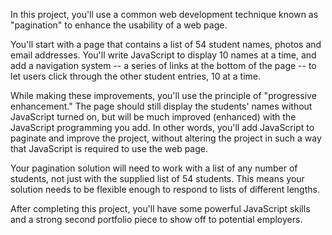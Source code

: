 In this project, you'll use a common web development technique known as "pagination" to enhance the usability of a web page.

You'll start with a page that contains a list of 54 student names, photos and email addresses. You'll write JavaScript to display 10 names at a time, and add a navigation system -- a series of links at the bottom of the page -- to let users click through the other student entries, 10 at a time.

While making these improvements, you'll use the principle of "progressive enhancement." The page should still display the students' names without JavaScript turned on, but will be much improved (enhanced) with the JavaScript programming you add. In other words, you'll add JavaScript to paginate and improve the project, without altering the project in such a way that JavaScript is required to use the web page.

Your pagination solution will need to work with a list of any number of students, not just with the supplied list of 54 students. This means your solution needs to be flexible enough to respond to lists of different lengths.

After completing this project, you'll have some powerful JavaScript skills and a strong second portfolio piece to show off to potential employers.
